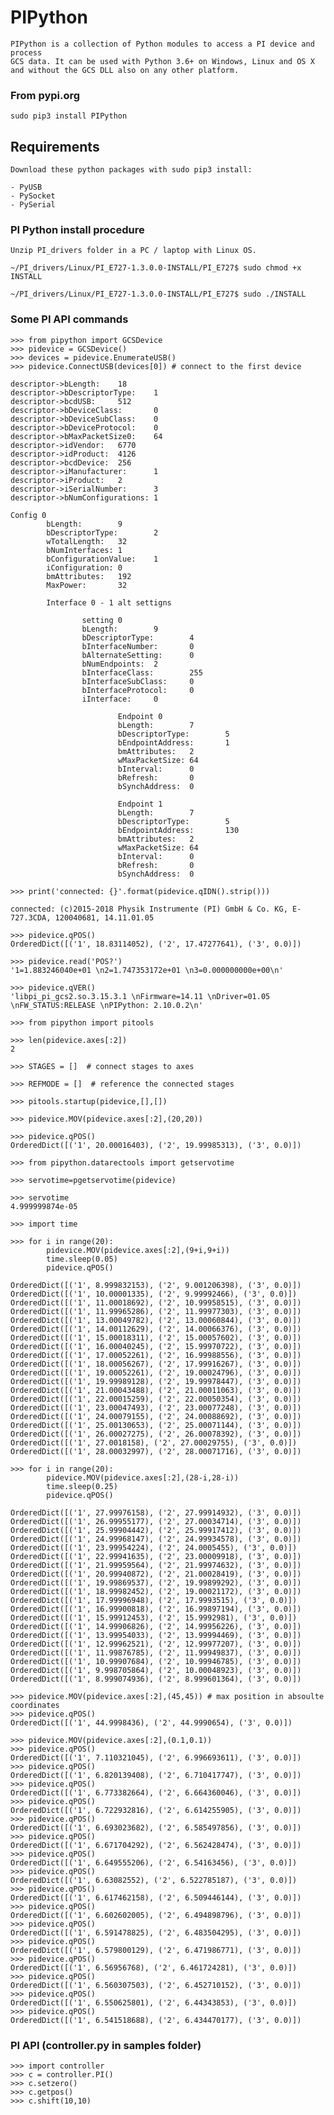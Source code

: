 # PIPython

    PIPython is a collection of Python modules to access a PI device and process
    GCS data. It can be used with Python 3.6+ on Windows, Linux and OS X
    and without the GCS DLL also on any other platform.

### From pypi.org

    sudo pip3 install PIPython    

## Requirements

    Download these python packages with sudo pip3 install:

    - PyUSB
    - PySocket
    - PySerial

### PI Python install procedure

    Unzip PI_drivers folder in a PC / laptop with Linux OS.

    ~/PI_drivers/Linux/PI_E727-1.3.0.0-INSTALL/PI_E727$ sudo chmod +x INSTALL 
    
    ~/PI_drivers/Linux/PI_E727-1.3.0.0-INSTALL/PI_E727$ sudo ./INSTALL

### Some PI API commands

    >>> from pipython import GCSDevice
    >>> pidevice = GCSDevice()
    >>> devices = pidevice.EnumerateUSB()
    >>> pidevice.ConnectUSB(devices[0]) # connect to the first device
    
    descriptor->bLength:    18
    descriptor->bDescriptorType:    1
    descriptor->bcdUSB:     512
    descriptor->bDeviceClass:       0
    descriptor->bDeviceSubClass:    0
    descriptor->bDeviceProtocol:    0
    descriptor->bMaxPacketSize0:    64
    descriptor->idVendor:   6770
    descriptor->idProduct:  4126
    descriptor->bcdDevice:  256
    descriptor->iManufacturer:      1
    descriptor->iProduct:   2
    descriptor->iSerialNumber:      3
    descriptor->bNumConfigurations: 1

    Config 0
            bLength:        9
            bDescriptorType:        2
            wTotalLength:   32
            bNumInterfaces: 1
            bConfigurationValue:    1
            iConfiguration: 0
            bmAttributes:   192
            MaxPower:       32

            Interface 0 - 1 alt settigns

                    setting 0
                    bLength:        9
                    bDescriptorType:        4
                    bInterfaceNumber:       0
                    bAlternateSetting:      0
                    bNumEndpoints:  2
                    bInterfaceClass:        255
                    bInterfaceSubClass:     0
                    bInterfaceProtocol:     0
                    iInterface:     0

                            Endpoint 0
                            bLength:        7
                            bDescriptorType:        5
                            bEndpointAddress:       1
                            bmAttributes:   2
                            wMaxPacketSize: 64
                            bInterval:      0
                            bRefresh:       0
                            bSynchAddress:  0

                            Endpoint 1
                            bLength:        7
                            bDescriptorType:        5
                            bEndpointAddress:       130
                            bmAttributes:   2
                            wMaxPacketSize: 64
                            bInterval:      0
                            bRefresh:       0
                            bSynchAddress:  0

    >>> print('connected: {}'.format(pidevice.qIDN().strip()))

    connected: (c)2015-2018 Physik Instrumente (PI) GmbH & Co. KG, E-727.3CDA, 120040681, 14.11.01.05

    >>> pidevice.qPOS()
    OrderedDict([('1', 18.83114052), ('2', 17.47277641), ('3', 0.0)])
    
    >>> pidevice.read('POS?')
    '1=1.883246040e+01 \n2=1.747353172e+01 \n3=0.000000000e+00\n'

    >>> pidevice.qVER()
    'libpi_pi_gcs2.so.3.15.3.1 \nFirmware=14.11 \nDriver=01.05 \nFW_STATUS:RELEASE \nPIPython: 2.10.0.2\n'
    
    >>> from pipython import pitools

    >>> len(pidevice.axes[:2])
    2

    >>> STAGES = []  # connect stages to axes
    
    >>> REFMODE = []  # reference the connected stages

    >>> pitools.startup(pidevice,[],[])
 
    >>> pidevice.MOV(pidevice.axes[:2],(20,20))

    >>> pidevice.qPOS()
    OrderedDict([('1', 20.00016403), ('2', 19.99985313), ('3', 0.0)]) 

    >>> from pipython.datarectools import getservotime

    >>> servotime=pgetservotime(pidevice)
    
    >>> servotime
    4.999999874e-05

    >>> import time

    >>> for i in range(20):
            pidevice.MOV(pidevice.axes[:2],(9+i,9+i))
            time.sleep(0.05)
            pidevice.qPOS()
            
    OrderedDict([('1', 8.999832153), ('2', 9.001206398), ('3', 0.0)])
    OrderedDict([('1', 10.00001335), ('2', 9.99992466), ('3', 0.0)])
    OrderedDict([('1', 11.00018692), ('2', 10.99958515), ('3', 0.0)])
    OrderedDict([('1', 11.99965286), ('2', 11.99977303), ('3', 0.0)])
    OrderedDict([('1', 13.00049782), ('2', 13.00060844), ('3', 0.0)])
    OrderedDict([('1', 14.00112629), ('2', 14.00066376), ('3', 0.0)])
    OrderedDict([('1', 15.00018311), ('2', 15.00057602), ('3', 0.0)])
    OrderedDict([('1', 16.00040245), ('2', 15.99970722), ('3', 0.0)])
    OrderedDict([('1', 17.00052261), ('2', 16.99988556), ('3', 0.0)])
    OrderedDict([('1', 18.00056267), ('2', 17.99916267), ('3', 0.0)])
    OrderedDict([('1', 19.00052261), ('2', 19.00024796), ('3', 0.0)])
    OrderedDict([('1', 19.99989128), ('2', 19.99978447), ('3', 0.0)])
    OrderedDict([('1', 21.00043488), ('2', 21.00011063), ('3', 0.0)])
    OrderedDict([('1', 22.00015259), ('2', 22.00050354), ('3', 0.0)])
    OrderedDict([('1', 23.00047493), ('2', 23.00077248), ('3', 0.0)])
    OrderedDict([('1', 24.00079155), ('2', 24.00088692), ('3', 0.0)])
    OrderedDict([('1', 25.00130653), ('2', 25.00071144), ('3', 0.0)])
    OrderedDict([('1', 26.00027275), ('2', 26.00078392), ('3', 0.0)])
    OrderedDict([('1', 27.0018158), ('2', 27.00029755), ('3', 0.0)])
    OrderedDict([('1', 28.00032997), ('2', 28.00071716), ('3', 0.0)])

    >>> for i in range(20):
            pidevice.MOV(pidevice.axes[:2],(28-i,28-i))
            time.sleep(0.25)
            pidevice.qPOS()

    OrderedDict([('1', 27.99976158), ('2', 27.99914932), ('3', 0.0)])
    OrderedDict([('1', 26.99955177), ('2', 27.00034714), ('3', 0.0)])
    OrderedDict([('1', 25.99904442), ('2', 25.99917412), ('3', 0.0)])
    OrderedDict([('1', 24.99968147), ('2', 24.99934578), ('3', 0.0)])
    OrderedDict([('1', 23.99954224), ('2', 24.0005455), ('3', 0.0)])
    OrderedDict([('1', 22.99941635), ('2', 23.00009918), ('3', 0.0)])
    OrderedDict([('1', 21.99959564), ('2', 21.99974632), ('3', 0.0)])
    OrderedDict([('1', 20.99940872), ('2', 21.00028419), ('3', 0.0)])
    OrderedDict([('1', 19.99869537), ('2', 19.99899292), ('3', 0.0)])
    OrderedDict([('1', 18.99982452), ('2', 19.00021172), ('3', 0.0)])
    OrderedDict([('1', 17.99996948), ('2', 17.9993515), ('3', 0.0)])
    OrderedDict([('1', 16.99900818), ('2', 16.99897194), ('3', 0.0)])
    OrderedDict([('1', 15.99912453), ('2', 15.9992981), ('3', 0.0)])
    OrderedDict([('1', 14.99906826), ('2', 14.99956226), ('3', 0.0)])
    OrderedDict([('1', 13.99954033), ('2', 13.99994469), ('3', 0.0)])
    OrderedDict([('1', 12.99962521), ('2', 12.99977207), ('3', 0.0)])
    OrderedDict([('1', 11.99876785), ('2', 11.99949837), ('3', 0.0)])
    OrderedDict([('1', 10.99907684), ('2', 10.99946785), ('3', 0.0)])
    OrderedDict([('1', 9.998705864), ('2', 10.00048923), ('3', 0.0)])
    OrderedDict([('1', 8.999074936), ('2', 8.999601364), ('3', 0.0)])

    >>> pidevice.MOV(pidevice.axes[:2],(45,45)) # max position in absoulte coordinates
    >>> pidevice.qPOS()
    OrderedDict([('1', 44.9998436), ('2', 44.9990654), ('3', 0.0)])

    >>> pidevice.MOV(pidevice.axes[:2],(0.1,0.1))
    >>> pidevice.qPOS()
    OrderedDict([('1', 7.110321045), ('2', 6.996693611), ('3', 0.0)])
    >>> pidevice.qPOS()
    OrderedDict([('1', 6.820139408), ('2', 6.710417747), ('3', 0.0)])
    >>> pidevice.qPOS()
    OrderedDict([('1', 6.773382664), ('2', 6.664360046), ('3', 0.0)])
    >>> pidevice.qPOS()
    OrderedDict([('1', 6.722932816), ('2', 6.614255905), ('3', 0.0)])
    >>> pidevice.qPOS()
    OrderedDict([('1', 6.693023682), ('2', 6.585497856), ('3', 0.0)])
    >>> pidevice.qPOS()
    OrderedDict([('1', 6.671704292), ('2', 6.562428474), ('3', 0.0)])
    >>> pidevice.qPOS()
    OrderedDict([('1', 6.649555206), ('2', 6.54163456), ('3', 0.0)])
    >>> pidevice.qPOS()
    OrderedDict([('1', 6.63082552), ('2', 6.522785187), ('3', 0.0)])
    >>> pidevice.qPOS()
    OrderedDict([('1', 6.617462158), ('2', 6.509446144), ('3', 0.0)])
    >>> pidevice.qPOS()
    OrderedDict([('1', 6.602602005), ('2', 6.494898796), ('3', 0.0)])
    >>> pidevice.qPOS()
    OrderedDict([('1', 6.591478825), ('2', 6.483504295), ('3', 0.0)])
    >>> pidevice.qPOS()
    OrderedDict([('1', 6.579800129), ('2', 6.471986771), ('3', 0.0)])
    >>> pidevice.qPOS()
    OrderedDict([('1', 6.56956768), ('2', 6.461724281), ('3', 0.0)])
    >>> pidevice.qPOS()
    OrderedDict([('1', 6.560307503), ('2', 6.452710152), ('3', 0.0)])
    >>> pidevice.qPOS()
    OrderedDict([('1', 6.550625801), ('2', 6.44343853), ('3', 0.0)])
    >>> pidevice.qPOS()
    OrderedDict([('1', 6.541518688), ('2', 6.434470177), ('3', 0.0)])

### PI API (controller.py in samples folder)

    >>> import controller
    >>> c = controller.PI()
    >>> c.setzero()
    >>> c.getpos()
    >>> c.shift(10,10)